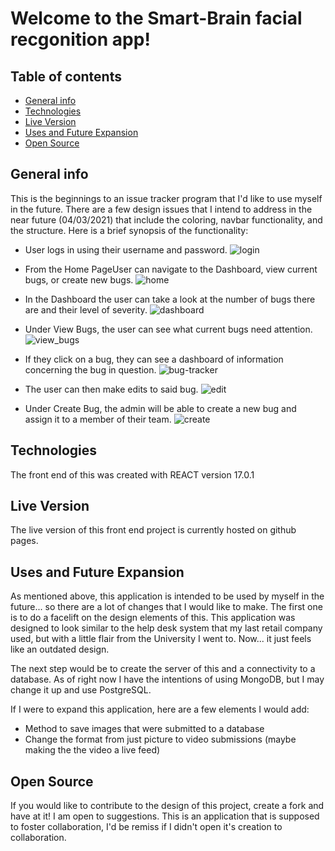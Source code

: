 # Welcome to the Smart-Brain facial recgonition app!

## Table of contents
* [General info](#general-info)
* [Technologies](#technologies)
* [Live Version](#live-version)
* [Uses and Future Expansion](#Uses-and-Future-Expansion)
* [Open Source](#open-source)

## General info
This is the beginnings to an issue tracker program that I'd like to use myself in the future. There are a few design issues that I intend to
address in the near future (04/03/2021) that include the coloring, navbar functionality, and the structure.
Here is a brief synopsis of the functionality: 

* User logs in using their username and password. ![login](https://user-images.githubusercontent.com/69326962/113483445-0c134b00-9469-11eb-9ed6-41b7873e6474.png)

* From the Home PageUser can navigate to the Dashboard, view current bugs, or create new bugs. ![home](https://user-images.githubusercontent.com/69326962/113483471-2c430a00-9469-11eb-83b3-7f8c3a8cc18c.png)
* In the Dashboard the user can take a look at the number of bugs there are and their level of severity. ![dashboard](https://user-images.githubusercontent.com/69326962/113483487-4ed52300-9469-11eb-829a-570f37791618.png)
* Under View Bugs, the user can see what current bugs need attention. ![view_bugs](https://user-images.githubusercontent.com/69326962/113483692-5ea13700-946a-11eb-9883-b0a49019e099.png)
* If they click on a bug, they can see a dashboard of information concerning the bug in question. ![bug-tracker](https://user-images.githubusercontent.com/69326962/113483621-05d19e80-946a-11eb-8d6b-e812775716ba.png)
* The user can then make edits to said bug. ![edit](https://user-images.githubusercontent.com/69326962/113483600-eaff2a00-9469-11eb-9c98-710e1d280f64.png)
* Under Create Bug, the admin will be able to create a new bug and assign it to a member of their team. ![create](https://user-images.githubusercontent.com/69326962/113483559-a83d5200-9469-11eb-99e7-99414bbf8192.png)

	
## Technologies
The front end of this was created with REACT version 17.0.1

## Live Version

The live version of this front end project is currently hosted on github pages.

## Uses and Future Expansion

As mentioned above, this application is intended to be used by myself in the future... so there are a lot of changes that I would like to make.
The first one is to do a facelift on the design elements of this. This application was designed to look similar to the help desk system that my 
last retail company used, but with a little flair from the University I went to. Now... it just feels like an outdated design.

The next step would be to create the server of this and a connectivity to a database. As of right now I have the intentions of using MongoDB, 
but I may change it up and use PostgreSQL. 

If I were to expand this application, here are a few elements I would add:

* Method to save images that were submitted to a database
* Change the format from just picture to video submissions (maybe making the the video a live feed)

## Open Source

If you would like to contribute to the design of this project, create a fork and have at it! I am open to suggestions. 
This is an application that is supposed to foster collaboration, I'd be remiss if I didn't open it's creation to collaboration.
